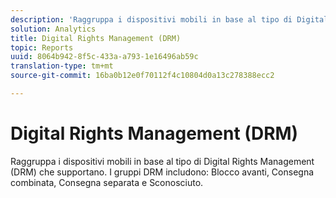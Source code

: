 ```yaml
---
description: 'Raggruppa i dispositivi mobili in base al tipo di Digital Rights Management (DRM) che supportano. I gruppi DRM includono: Blocco avanti, Consegna combinata, Consegna separata e Sconosciuto.'
solution: Analytics
title: Digital Rights Management (DRM)
topic: Reports
uuid: 8064b942-8f5c-433a-a793-1e16496ab59c
translation-type: tm+mt
source-git-commit: 16ba0b12e0f70112f4c10804d0a13c278388ecc2

---
```



# Digital Rights Management (DRM)

Raggruppa i dispositivi mobili in base al tipo di Digital Rights Management (DRM) che supportano. I gruppi DRM includono: Blocco avanti, Consegna combinata, Consegna separata e Sconosciuto.


